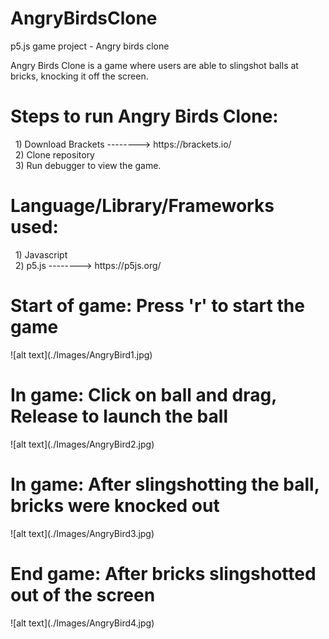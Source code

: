 # AngryBirdsClone
p5.js game project - Angry birds clone

Angry Birds Clone is a game where users are able to slingshot balls at bricks, knocking it off the screen.

<h1>Steps to run Angry Birds Clone:</h1>
&nbsp; 1) Download Brackets --------> https://brackets.io/ <br/>
&nbsp; 2) Clone repository <br/>
&nbsp; 3) Run debugger to view the game.

<h1>Language/Library/Frameworks used: </h1>
&nbsp; 1) Javascript <br/>
&nbsp; 2) p5.js --------> https://p5js.org/<br/>


<h1>Start of game: Press 'r' to start the game</h1>
![alt text](./Images/AngryBird1.jpg)

<h1>In game: Click on ball and drag, Release to launch the ball</h1>
![alt text](./Images/AngryBird2.jpg)

<h1>In game: After slingshotting the ball, bricks were knocked out</h1>
![alt text](./Images/AngryBird3.jpg)


<h1>End game: After bricks slingshotted out of the screen</h1>
![alt text](./Images/AngryBird4.jpg)